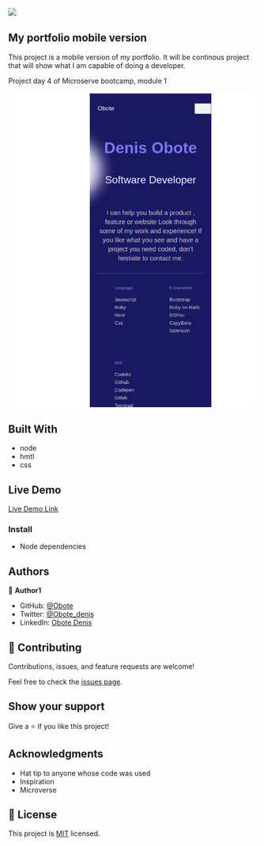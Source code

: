 ![](https://img.shields.io/badge/Microverse-blueviolet)

## My portfolio mobile version

This project is a mobile version of my portfolio. It will be continous project that will show what I am capable of doing a developer.

Project day 4 of Microserve bootcamp, module 1


![screenshot](./app.png)


## Built With

- node
- hmtl
- css
## Live Demo

[Live Demo Link](https://live.com)



### Install
- Node dependencies


## Authors

👤 **Author1**

- GitHub: [@Obote](https://github.com/Obote)
- Twitter: [@Obote_denis](https://twitter.com/Obote_denis)
- LinkedIn: [Obote Denis](https://www.linkedin.com/in/obote-denis-9859a2a3/)

## 🤝 Contributing

Contributions, issues, and feature requests are welcome!

Feel free to check the [issues page](../../issues/).

## Show your support

Give a ⭐️ if you like this project!

## Acknowledgments

- Hat tip to anyone whose code was used
- Inspiration
- Microverse

## 📝 License

This project is [MIT](./MIT.md) licensed.